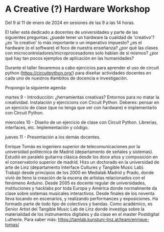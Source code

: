 # A Creative (?) Hardware Workshop

Del 9 al 11 de enero de 2024
en sesiones de las 9 a las 14 horas.

El taller está dedicado a docentes de universidades y parte de las siguientes preguntas: ¿puede tener un hardware la cualidad de 'creativo'? ¿es 'lo creativo' lo más importante o un imperativo impuesto? ¿es el hardware (o el software) el foco de nuestra enseñanza? ¿por qué las clases con microcontroladores/microprocesadores solo hablan de sí mismos? ¿por qué hay tan pocos ejemplos de aplicación en las humanidades?

Durante el taller llevaremos a cabo ejercicios para aprender el uso de circuit python (https://circuitpython.org/) para diseñar actividades docentes en cada uno de nuestros #ambitos de docencia e investigación. 

Propongo la siguiente agenda:

martes 9 - Introducción: ¿herramientas creativas? Entornos para no matar la creatividad. Instalación y ejercicions con Circuit Python. Deberes: pensar en un ejercicio de clase (que no tenga que ver con hardware) e implementarlo con Circuit Python. 

miercoles 10 - Diseño de un ejercicio de clase con Circuit Python. Librerias, interfaces, etc. Implementación y código. 

jueves 11 - Presentación a los demás docentes. 

Enrique Tomás es ingeniero superior de telecomunicaciones por la universidad politécnica de Madrid (departamento de señales y sistemas). Estudió en paralelo guitarrra clásica desde los doce años y composición en el conservatorio superior de madrid. Hizo un doctorado en la universidad de arte de Linz (departamento Interface Cultures y Tangible Music Lab). Trabajó desde principios de los 2000 en Medialab Madrid y Prado, donde vivió de lleno la creación de la escena de artistas relacionados con el fenómeno Arduino. Desde 2005 es docente regular de universidades, instituciones y hacklabs por toda Europa y América donde normalmente da clase sobre sistemas musicales interactivos. Desde finales de los noventa lleva tocando en escenarios, y realizando performances y exposiciones. Ha formado parte de todo tipo de colectivos y bandas. Como académico, es Senior Artist del Tangible Music Lab de Linz donde investiga sobre la materialidad de los instrumentos digitales y da clase en el master Postdigital Lutherie. Para saber más: https://tamlab.kunstuni-linz.at/team/enrique-tomas/ 


